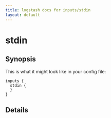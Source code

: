 ```yaml
---
title: logstash docs for inputs/stdin
layout: default
---
```

# stdin



## Synopsis

This is what it might look like in your config file:

    inputs {
      stdin {
      }
    }

## Details

